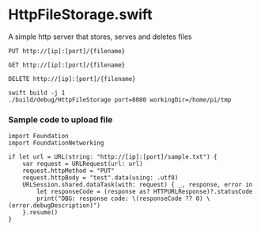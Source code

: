 # HttpFileStorage.swift

A simple http server that stores, serves and deletes files

`PUT http://[ip]:[port]/{filename}`

`GET http://[ip]:[port]/{filename}`

`DELETE http://[ip]:[port]/{filename}`

```
swift build -j 1
./build/debug/HttpFileStorage port=8080 workingDir=/home/pi/tmp
```

### Sample code to upload file
```
import Foundation
import FoundationNetworking

if let url = URL(string: "http://[ip]:[port]/sample.txt") {
    var request = URLRequest(url: url)
    request.httpMethod = "PUT"
    request.httpBody = "test".data(using: .utf8)
    URLSession.shared.dataTask(with: request) { _, response, error in
        let responseCode = (response as? HTTPURLResponse)?.statusCode
        print("DBG: response code: \(responseCode ?? 0) \(error.debugDescription)")
    }.resume()
}
```
